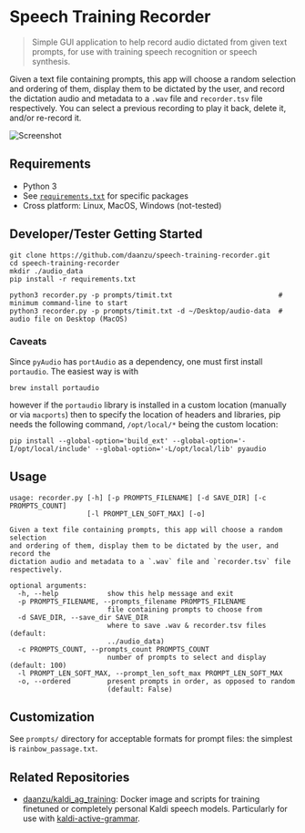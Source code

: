 # Speech Training Recorder

> Simple GUI application to help record audio dictated from given text
prompts, for use with training speech recognition or speech synthesis.

Given a text file containing prompts, this app will choose a random selection
and ordering of them, display them to be dictated by the user, and record the
dictation audio and metadata to a `.wav` file and `recorder.tsv` file
respectively. You can select a previous recording to play it back, delete it,
and/or re-record it.

![Screenshot](.github/screenshot.png)

## Requirements

* Python 3
* See [`requirements.txt`](requirements.txt) for specific packages
* Cross platform: Linux, MacOS, Windows (not-tested)

## Developer/Tester Getting Started

```
git clone https://github.com/daanzu/speech-training-recorder.git
cd speech-training-recorder
mkdir ./audio_data
pip install -r requirements.txt

python3 recorder.py -p prompts/timit.txt                          # minimum command-line to start
python3 recorder.py -p prompts/timit.txt -d ~/Desktop/audio-data  # audio file on Desktop (MacOS)
```

### Caveats
Since `pyAudio` has `portAudio` as a dependency, one must first install `portaudio`.
The easiest way is with
```
brew install portaudio
```
however if the `portaudio` library is installed in a custom location (manually or via `macports`) then to specify the 
location of headers and libraries, pip needs the following command, `/opt/local/*` being the custom location:
```
pip install --global-option='build_ext' --global-option='-I/opt/local/include' --global-option='-L/opt/local/lib' pyaudio
```

## Usage
```
usage: recorder.py [-h] [-p PROMPTS_FILENAME] [-d SAVE_DIR] [-c PROMPTS_COUNT]
                   [-l PROMPT_LEN_SOFT_MAX] [-o]

Given a text file containing prompts, this app will choose a random selection
and ordering of them, display them to be dictated by the user, and record the
dictation audio and metadata to a `.wav` file and `recorder.tsv` file
respectively.

optional arguments:
  -h, --help            show this help message and exit
  -p PROMPTS_FILENAME, --prompts_filename PROMPTS_FILENAME
                        file containing prompts to choose from
  -d SAVE_DIR, --save_dir SAVE_DIR
                        where to save .wav & recorder.tsv files (default:
                        ../audio_data)
  -c PROMPTS_COUNT, --prompts_count PROMPTS_COUNT
                        number of prompts to select and display (default: 100)
  -l PROMPT_LEN_SOFT_MAX, --prompt_len_soft_max PROMPT_LEN_SOFT_MAX
  -o, --ordered         present prompts in order, as opposed to random
                        (default: False)
```

## Customization

See `prompts/` directory for acceptable formats for prompt files: the simplest is `rainbow_passage.txt`.

## Related Repositories

* [daanzu/kaldi_ag_training](https://github.com/daanzu/kaldi_ag_training): Docker image and scripts for training finetuned or completely personal Kaldi speech models. Particularly for use with [kaldi-active-grammar](https://github.com/daanzu/kaldi-active-grammar).
